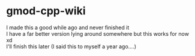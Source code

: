 # gmod-cpp-wiki

I made this a good while ago and never finished it  
I have a far better version lying around somewhere but this works for now xd  
I'll finish this later (I said this to myself a year ago....)  